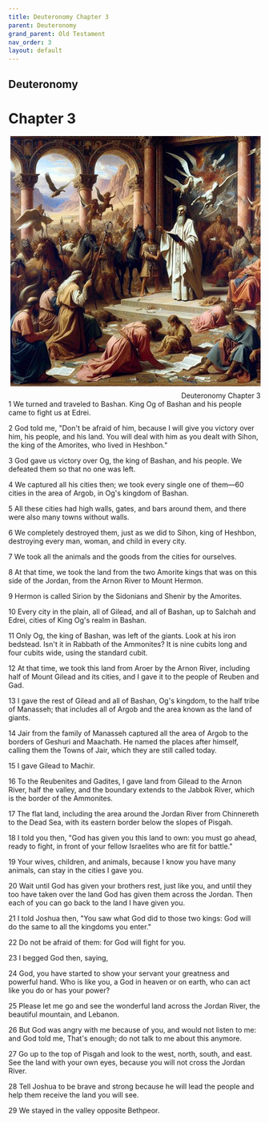 ```yaml
---
title: Deuteronomy Chapter 3
parent: Deuteronomy
grand_parent: Old Testament
nav_order: 3
layout: default
---
```


## Deuteronomy

# Chapter 3

<div style="clear: both; text-align: right;">
    <img src="/assets/Image/Deuteronomy/500/3.jpg" alt="Deuteronomy Chapter 3" class="chapter-image" style="max-width: 100%; height: auto; float: right; margin: 0 0 10px 10px; padding-left: 10%;">
    <figcaption style="font-size: 14px;">Deuteronomy Chapter 3</figcaption>
</div>
1 We turned and traveled to Bashan. King Og of Bashan and his people came to fight us at Edrei.

2 God told me, "Don't be afraid of him, because I will give you victory over him, his people, and his land. You will deal with him as you dealt with Sihon, the king of the Amorites, who lived in Heshbon."

3 God gave us victory over Og, the king of Bashan, and his people. We defeated them so that no one was left.

4 We captured all his cities then; we took every single one of them—60 cities in the area of Argob, in Og's kingdom of Bashan.

5 All these cities had high walls, gates, and bars around them, and there were also many towns without walls.

6 We completely destroyed them, just as we did to Sihon, king of Heshbon, destroying every man, woman, and child in every city.

7 We took all the animals and the goods from the cities for ourselves.

8 At that time, we took the land from the two Amorite kings that was on this side of the Jordan, from the Arnon River to Mount Hermon.

9 Hermon is called Sirion by the Sidonians and Shenir by the Amorites.

10 Every city in the plain, all of Gilead, and all of Bashan, up to Salchah and Edrei, cities of King Og's realm in Bashan.

11 Only Og, the king of Bashan, was left of the giants. Look at his iron bedstead. Isn't it in Rabbath of the Ammonites? It is nine cubits long and four cubits wide, using the standard cubit.

12 At that time, we took this land from Aroer by the Arnon River, including half of Mount Gilead and its cities, and I gave it to the people of Reuben and Gad.

13 I gave the rest of Gilead and all of Bashan, Og's kingdom, to the half tribe of Manasseh; that includes all of Argob and the area known as the land of giants.

14 Jair from the family of Manasseh captured all the area of Argob to the borders of Geshuri and Maachath. He named the places after himself, calling them the Towns of Jair, which they are still called today.

15 I gave Gilead to Machir.

16 To the Reubenites and Gadites, I gave land from Gilead to the Arnon River, half the valley, and the boundary extends to the Jabbok River, which is the border of the Ammonites.

17 The flat land, including the area around the Jordan River from Chinnereth to the Dead Sea, with its eastern border below the slopes of Pisgah.

18 I told you then, "God has given you this land to own: you must go ahead, ready to fight, in front of your fellow Israelites who are fit for battle."

19 Your wives, children, and animals, because I know you have many animals, can stay in the cities I gave you.

20 Wait until God has given your brothers rest, just like you, and until they too have taken over the land God has given them across the Jordan. Then each of you can go back to the land I have given you.

21 I told Joshua then, "You saw what God did to those two kings: God will do the same to all the kingdoms you enter."

22 Do not be afraid of them: for God will fight for you.

23 I begged God then, saying,

24 God, you have started to show your servant your greatness and powerful hand. Who is like you, a God in heaven or on earth, who can act like you do or has your power?

25 Please let me go and see the wonderful land across the Jordan River, the beautiful mountain, and Lebanon.

26 But God was angry with me because of you, and would not listen to me: and God told me, That's enough; do not talk to me about this anymore.

27 Go up to the top of Pisgah and look to the west, north, south, and east. See the land with your own eyes, because you will not cross the Jordan River.

28 Tell Joshua to be brave and strong because he will lead the people and help them receive the land you will see.

29 We stayed in the valley opposite Bethpeor.


